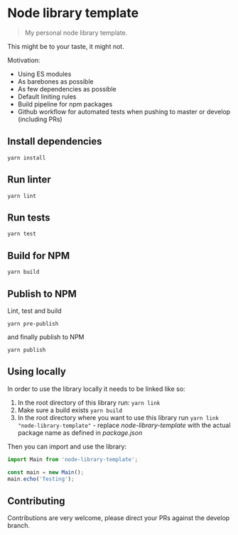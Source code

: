 # Node library template
> My personal node library template.

This might be to your taste, it might not.

Motivation:
* Using ES modules
* As barebones as possible
* As few dependencies as possible
* Default liniting rules
* Build pipeline for npm packages
* Github workflow for automated tests when pushing to master or develop (including PRs)

## Install dependencies

```
yarn install
```

## Run linter

```
yarn lint
```

## Run tests

```
yarn test
```

## Build for NPM

```
yarn build
```


## Publish to NPM
Lint, test and build

```
yarn pre-publish
```

and finally publish to NPM

```
yarn publish
```

## Using locally
In order to use the library locally it needs to be linked like so:

1. In the root directory of this library run: ```yarn link```
2. Make sure a build exists ```yarn build```
3. In the root directory where you want to use this library run ```yarn link "node-library-template"``` - replace *node-library-template* with the actual package name as defined in *package.json*

Then you can import and use the library:
```javascript
import Main from 'node-library-template';

const main = new Main();
main.echo('Testing');
```

## Contributing
Contributions are very welcome, please direct your PRs against the develop branch.